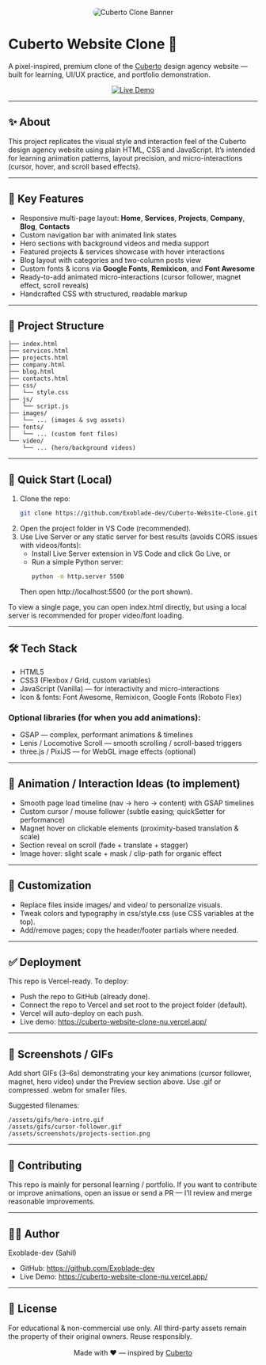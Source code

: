 <p align="center">
  <img src="https://via.placeholder.com/1200x520.png?text=Cuberto+Clone+Banner+-+Dark+Theme" alt="Cuberto Clone Banner" style="max-width:100%; border-radius:10px;" />
</p>

# Cuberto Website Clone 🎨

A pixel-inspired, premium clone of the [Cuberto](https://cuberto.com) design agency website — built for learning, UI/UX practice, and portfolio demonstration.

<p align="center">
  <a href="https://cuberto-website-clone-nu.vercel.app/" target="_blank" rel="noopener">
    <img alt="Live Demo" src="https://img.shields.io/badge/Live%20Demo-%2300ADB5?style=for-the-badge&logo=vercel&logoColor=white">
  </a>
</p>

---

## ✨ About
This project replicates the visual style and interaction feel of the Cuberto design agency website using plain HTML, CSS and JavaScript. It’s intended for learning animation patterns, layout precision, and micro-interactions (cursor, hover, and scroll based effects).

---

## 🎯 Key Features
- Responsive multi-page layout: **Home**, **Services**, **Projects**, **Company**, **Blog**, **Contacts**
- Custom navigation bar with animated link states
- Hero sections with background videos and media support
- Featured projects & services showcase with hover interactions
- Blog layout with categories and two-column posts view
- Custom fonts & icons via **Google Fonts**, **Remixicon**, and **Font Awesome**
- Ready-to-add animated micro-interactions (cursor follower, magnet effect, scroll reveals)
- Handcrafted CSS with structured, readable markup

---

## 📁 Project Structure
```
├── index.html
├── services.html
├── projects.html
├── company.html
├── blog.html
├── contacts.html
├── css/
│   └── style.css
├── js/
│   └── script.js
├── images/
│   └── ... (images & svg assets)
├── fonts/
│   └── ... (custom font files)
└── video/
    └── ... (hero/background videos)
```

---

## 🚀 Quick Start (Local)
1. Clone the repo:
   ```bash
   git clone https://github.com/Exoblade-dev/Cuberto-Website-Clone.git
   ```
2. Open the project folder in VS Code (recommended).
3. Use Live Server or any static server for best results (avoids CORS issues with videos/fonts):
   - Install Live Server extension in VS Code and click Go Live, or
   - Run a simple Python server:
     ```bash
     python -m http.server 5500
     ```
   Then open http://localhost:5500 (or the port shown).

To view a single page, you can open index.html directly, but using a local server is recommended for proper video/font loading.

---

## 🛠 Tech Stack
- HTML5
- CSS3 (Flexbox / Grid, custom variables)
- JavaScript (Vanilla) — for interactivity and micro-interactions
- Icon & fonts: Font Awesome, Remixicon, Google Fonts (Roboto Flex)

### Optional libraries (for when you add animations):
- GSAP — complex, performant animations & timelines
- Lenis / Locomotive Scroll — smooth scrolling / scroll-based triggers
- three.js / PixiJS — for WebGL image effects (optional)

---

## 🧩 Animation / Interaction Ideas (to implement)
- Smooth page load timeline (nav → hero → content) with GSAP timelines
- Custom cursor / mouse follower (subtle easing; quickSetter for performance)
- Magnet hover on clickable elements (proximity-based translation & scale)
- Section reveal on scroll (fade + translate + stagger)
- Image hover: slight scale + mask / clip-path for organic effect

---

## 🔧 Customization
- Replace files inside images/ and video/ to personalize visuals.
- Tweak colors and typography in css/style.css (use CSS variables at the top).
- Add/remove pages; copy the header/footer partials where needed.

---

## ✅ Deployment
This repo is Vercel-ready. To deploy:
- Push the repo to GitHub (already done).
- Connect the repo to Vercel and set root to the project folder (default).
- Vercel will auto-deploy on each push.
- Live demo: https://cuberto-website-clone-nu.vercel.app/

---

## 📸 Screenshots / GIFs
Add short GIFs (3–6s) demonstrating your key animations (cursor follower, magnet, hero video) under the Preview section above. Use .gif or compressed .webm for smaller files.

Suggested filenames:
```
/assets/gifs/hero-intro.gif
/assets/gifs/cursor-follower.gif
/assets/screenshots/projects-section.png
```

---

## 🤝 Contributing
This repo is mainly for personal learning / portfolio. If you want to contribute or improve animations, open an issue or send a PR — I’ll review and merge reasonable improvements.

---

## 👨‍💻 Author
Exoblade-dev (Sahil)
- GitHub: https://github.com/Exoblade-dev
- Live Demo: https://cuberto-website-clone-nu.vercel.app/

---

## 📝 License
For educational & non-commercial use only. All third-party assets remain the property of their original owners. Reuse responsibly.

<p align="center" style="margin-top:1rem;">Made with ❤️ — inspired by <a href="https://cuberto.com" target="_blank" rel="noopener">Cuberto</a></p>
